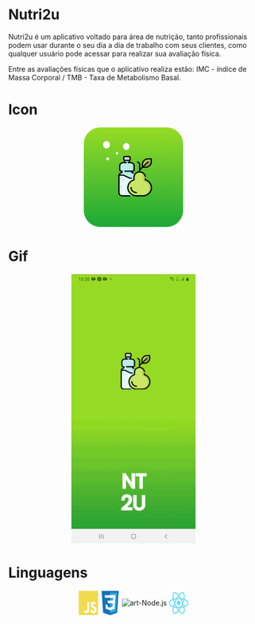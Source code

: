 # Nutri2u
<p>
Nutri2u é um aplicativo voltado para área de nutrição, tanto profissionais podem usar durante o seu dia a dia de trabalho com seus clientes, como qualquer usuário pode acessar para realizar sua avaliação física.</p>
<p>Entre as avaliações físicas que o aplicativo realiza estão: IMC - índice de Massa Corporal / TMB - Taxa de Metabolismo Basal.
</p>

<h1>Icon</h1>
<p align="center">
 <img width="200" src="Nutri2u.Oficial/assets/icon.png"
</p> 

<h1>Gif</h1>
<p align="center">
 <img width="250" src="Nutri2u.Oficial/assets/video.gif"
</p>
  
  <h1>Linguagens</h1>
<div style="display: inline_block"  align="center">
  <img align="center" alt="art-Js" height="50" width="40" src="https://raw.githubusercontent.com/devicons/devicon/master/icons/javascript/javascript-plain.svg">
  <img align="center" alt="art-CSS" height="50" width="40" src="https://raw.githubusercontent.com/devicons/devicon/master/icons/css3/css3-original.svg">
  <img align="center" alt="art-Node.js" height="50" width="40"src="https://cdn.jsdelivr.net/gh/devicons/devicon/icons/nodejs/nodejs-original.svg">
  <img align="center" alt="art-React" height="50" width="40" src="https://raw.githubusercontent.com/devicons/devicon/master/icons/react/react-original.svg">
 </div>
